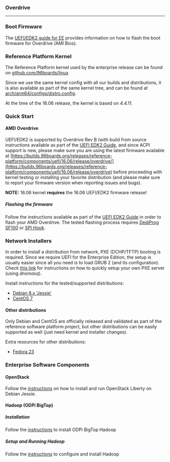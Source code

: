 ### Overdrive

***

### Boot Firmware

The [UEFI/EDK2 guide for EE](../../../../EECommon/UEFI-EDK2-Guide-EE.md) provides information on how to flash the boot firmware for Overdrive (AMI Bios).

### Reference Platform Kernel

The Reference Platform kernel used by the enterprise release can be found on [github.com/96boards/linux](https://github.com/96boards/linux/tree/96b/releases/2016.06)

Since we use the same kernel config with all our builds and distributions, it is also available as part of the same kernel tree, and can be found at [arch/arm64/configs/distro.config](https://github.com/96boards/linux/blob/96b/releases/2016.03/arch/arm64/configs/distro.config).

At the time of the 16.06 release, the kernel is based on *4.4.11*.

### Quick Start

#### AMD Overdrive

UEFI/EDK2 is supported by Overdrive Rev B (with build from source instructions available as part of the [UEFI EDK2 Guide](../../../../EECommon/UEFI-EDK2-Guide-EE.md#building), and since ACPI support is new, please make sure you are using the latest firmware available at [https://builds.96boards.org/releases/reference-platform/components/uefi/16.06/release/overdrive/](https://builds.96boards.org/releases/reference-platform/components/uefi/16.06/release/overdrive) before proceeding with kernel testing or installing your favorite distribution (and please make sure to report your firmware version when reporting issues and bugs).

**NOTE:** 16.06 kernel **requires** the 16.06 UEFI/EDK2 firmware release!


##### Flashing the firmware

Follow the instructions available as part of the [UEFI EDK2 Guide](../../../../EECommon/UEFI-EDK2-Guide-EE.md#amd-overdrive) in order to flash your AMD Overdrive. The tested flashing process requires [DediProg SF100](http://www.dediprog.com/pd/spi-flash-solution/SF100) or [SPI Hook](http://www.tincantools.com/SPI_Hook.html).

### Network Installers

In order to install a distribution from network, PXE (DCHP/TFTP) booting is required. Since we require UEFI for the Enterprise Edition, the setup is usually easier since all you need is to load GRUB 2 (and its configuration). Check [this link](../../../../EECommon/DHCP-TFTP-Server-UEFI.md) for instructions on how to quickly setup your own PXE server (using *dnsmasq*).

Install instructions for the tested/supported distributions:
* [Debian 8.x 'Jessie'](../../../../EECommon/Install-Debian-Jessie.md)
* [CentOS 7](../../../../EECommon/Install-CentOS-7.md)

#### Other distributions

Only Debian and CentOS are officially released and validated as part of the reference software platform project, but other distributions can be easily supported as well (just need kernel and installer changes).

Extra resources for other distributions:
* [Fedora 23](../../../../EECommon/Install-Fedora-23.md)

### Enterprise Software Components

#### OpenStack

Follow the [instructions](../../../../EECommon/OpenStack-Liberty.md) on how to install and run OpenStack Liberty on Debian Jessie.

#### Hadoop (ODPi BigTop)

##### Installation

Follow the [instructions](../../../../EECommon/ODPi-Hadoop-Installation.md) to install ODPi BigTop Hadoop

##### Setup and Running Hadoop

Follow the [instructions](../../../../EECommon/ODPi-BigTop-Hadoop-Config-Run.md) to configure and install Hadoop
